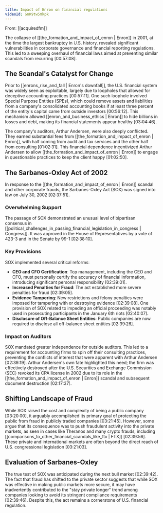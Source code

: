 ```yaml
---
title: Impact of Enron on financial regulations
videoId: GnK9tw5mkpk
---
```


From: [[acquiredfm]] <br/> 

The collapse of [[the_formation_and_impact_of_enron | Enron]] in 2001, at the time the largest bankruptcy in U.S. history, revealed significant vulnerabilities in corporate governance and financial reporting regulations. This led to a sweeping overhaul of financial laws aimed at preventing similar scandals from recurring <a class="yt-timestamp" data-t="00:57:08">[00:57:08]</a>.

## The Scandal's Catalyst for Change
Prior to [[enrons_rise_and_fall | Enron's downfall]], the U.S. financial system was widely seen as exploitable, largely due to loopholes that allowed for deceptive accounting practices <a class="yt-timestamp" data-t="00:57:11">[00:57:11]</a>. One such loophole involved Special Purpose Entities (SPEs), which could remove assets and liabilities from a company's consolidated accounting books if at least three percent of the entity's capital came from outside investors <a class="yt-timestamp" data-t="00:56:12">[00:56:12]</a>. This mechanism allowed [[enron_and_business_ethics | Enron]] to hide billions in losses and debt, making its financial statements appear healthy <a class="yt-timestamp" data-t="03:04:46">[03:04:46]</a>.

The company's auditors, Arthur Andersen, were also deeply conflicted. They earned substantial fees from [[the_formation_and_impact_of_enron | Enron]], with half coming from audit and tax services and the other half from consulting <a class="yt-timestamp" data-t="01:02:31">[01:02:31]</a>. This financial dependence incentivized Arthur Andersen to allow [[the_formation_and_impact_of_enron | Enron]] to engage in questionable practices to keep the client happy <a class="yt-timestamp" data-t="01:02:50">[01:02:50]</a>.

## The Sarbanes-Oxley Act of 2002
In response to the [[the_formation_and_impact_of_enron | Enron]] scandal and other corporate frauds, the Sarbanes-Oxley Act (SOX) was signed into law on July 30, 2002 <a class="yt-timestamp" data-t="02:37:51">[02:37:51]</a>.

### Overwhelming Support
The passage of SOX demonstrated an unusual level of bipartisan consensus in [[political_challenges_in_passing_financial_legislation_in_congress | Congress]]. It was approved in the House of Representatives by a vote of 423-3 and in the Senate by 99-1 <a class="yt-timestamp" data-t="02:38:10">[02:38:10]</a>.

### Key Provisions
SOX implemented several critical reforms:
*   **CEO and CFO Certification**: Top management, including the CEO and CFO, must personally certify the accuracy of financial information, introducing significant personal responsibility <a class="yt-timestamp" data-t="02:39:01">[02:39:01]</a>.
*   **Increased Penalties for Fraud**: The act established more severe penalties for fraud <a class="yt-timestamp" data-t="02:39:05">[02:39:05]</a>.
*   **Evidence Tampering**: New restrictions and felony penalties were imposed for tampering with or destroying evidence <a class="yt-timestamp" data-t="02:39:08">[02:39:08]</a>. One provision of SOX related to impeding an official proceeding was notably used in prosecuting participants in the January 6th riots <a class="yt-timestamp" data-t="02:40:07">[02:40:07]</a>.
*   **Disclosure of Off-Balance Sheet Entities**: Public companies are now required to disclose all off-balance sheet entities <a class="yt-timestamp" data-t="02:39:26">[02:39:26]</a>.

### Impact on Auditors
SOX mandated greater independence for outside auditors. This led to a requirement for accounting firms to spin off their consulting practices, preventing the conflicts of interest that were apparent with Arthur Andersen <a class="yt-timestamp" data-t="02:39:19">[02:39:19]</a>. Arthur Andersen's own fate highlighted this need; the firm was effectively destroyed after the U.S. Securities and Exchange Commission (SEC) revoked its CPA license in 2002 due to its role in the [[the_formation_and_impact_of_enron | Enron]] scandal and subsequent document destruction <a class="yt-timestamp" data-t="02:17:37">[02:17:37]</a>.

## Shifting Landscape of Fraud
While SOX raised the cost and complexity of being a public company <a class="yt-timestamp" data-t="03:20:00">[03:20:00]</a>, it arguably accomplished its primary goal of protecting the public from fraud in publicly traded companies <a class="yt-timestamp" data-t="03:21:45">[03:21:45]</a>. However, some argue that its consequence was to push fraudulent activity into the private markets, as seen in cases like Theranos and many crypto frauds, including [[comparisons_to_other_financial_scandals_like_ftx | FTX]] <a class="yt-timestamp" data-t="02:39:56">[02:39:56]</a>. These private and international markets are often beyond the direct reach of U.S. congressional legislation <a class="yt-timestamp" data-t="03:21:03">[03:21:03]</a>.

## Evaluation of Sarbanes-Oxley
The true test of SOX was anticipated during the next bull market <a class="yt-timestamp" data-t="02:39:42">[02:39:42]</a>. The fact that fraud has shifted to the private sector suggests that while SOX was effective in making public markets more secure, it may have inadvertently contributed to the "stay private longer" trend among companies looking to avoid its stringent compliance requirements <a class="yt-timestamp" data-t="02:39:46">[02:39:46]</a>. Despite this, the act remains a cornerstone of U.S. financial regulation.